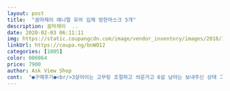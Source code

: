 ```yaml
---
layout: post 
title:  "꼼마제이 애니멀 유아 입체 방한마스크 5개" 
description: 꼼마제이  ..
date: 2020-02-03 06:11:11 
img: https://static.coupangcdn.com/image/vendor_inventory/images/2018/10/30/15/4/66b6b599-6eaa-4d6d-b76b-8f9994f95650.jpg 
linkUrl: https://coupa.ng/bnWO12 
categories: [1005] 
color: 006064 
price: 7900 
author: Ask View Shop 
cont:  "●구매후기●<br/>3살아이는 고무링 조절하고 씌운거고 6살 남아는 보내주신 상태 그대로 고무링 젤 끝으로 한상태로 씌웠는데 쬐지않고 잘 맞네요<br/>5~7세 까지는 넉넉히 잘 쓸수 있을듯 하네요<br/>6살된 아이와 3살이지만 돌지난 아이 둘다 씌우려고 샀어요 둘다 잘 맞아요 작은거보다 크고 넉넉하네요 처음에 낱개 포장이 지퍼백이라서 다 꺼내서 세탁하니 냄새는 안나네요<br/>7살아이는 고무링을 빼버려서 써도 살찍 크지만 괜찮습니다<br/>————<br/> -<br/>ㅡㅡㅡㅡㅡㅡ<br/>가격도 정말 저렴해서 두셋트 샀는데 몇셋트 더 사서<br/>고무링으로 조절하는건 괜찮은데 아무래도 끈자체가 둥글고 그래서 그런지 다른 천으로된 마스크 끈처럼 귀에 편안하게 촥 감기지 않은지 자꾸 쓰고 나면 빠져버려서 안한데요<br/>귀뒤가 살짝 불편한감이 있는 모양이예요 그냥 빼고 쓰던지 하려구요<br/>그래도 하고있으라고 하면 괜찮은데<br/>끈길이 조절되고 앞에 그림있어 귀여워요^^<br/>눈밑부터 턱까지 옴싹 감싸줘서 볼부분이 안 추워요.<br/><br/>돈은 비쌌는데.<br/><br/>몇개만 꺼내쓰고 지퍼백에 다시 보관하려고 넣어놨어요<br/>방한용인데 바이러스용이 되었네요 ㅠ<br/>아이도 불편한거없이 잘 쓰고 다닙니다.<br/><br/>어린이집 생일선물로 돌릴까 합니다 ㅋ<br/>오가닉제품이라고 비싸게 샀는데 귀 거는 끈이 짧아몇번 못썼어요.<br/><br/>이제 애들 7살 4살되고 요즘 마스크 없으면 안되는데 잘 쓰고 다녀요 작은애는 잘 맞게 쓰고있고<br/>이제품은 날마다 세탁해도 될만큼 갯수도 많고.<br/><br/>일회용 마스크는 날마다, 면마스크도 날마다 세탁해야 미세먼지예방할수 있다던데요.<br/><br/>일회용은 비경제적이면서 환경적으로도 별로라 면 마스크중 이제품이 젤 맘에 듭니다.<br/><br/>추가<br/>코 닿는 부분이 입체적으로 돌출되있어서 숨쉬기 편해요.<br/><br/>후기<br/>3살아이는 고무링 조절하고 씌운거고 6살 남아는 보내주신 상태 그대로 고무링 젤 끝으로 한상태로 씌웠는데 쬐지않고 잘 맞네요<br/>5~7세 까지는 넉넉히 잘 쓸수 있을듯 하네요<br/>6살된 아이와 3살이지만 돌지난 아이 둘다 씌우려고 샀어요 둘다 잘 맞아요 작은거보다 크고 넉넉하네요 처음에 낱개 포장이 지퍼백이라서 다 꺼내서 세탁하니 냄새는 안나네요<br/>7살아이는 고무링을 빼버려서 써도 살찍 크지만 괜찮습니다<br/>————<br/> -<br/>ㅡㅡㅡㅡㅡㅡ<br/>가격도 정말 저렴해서 두셋트 샀는데 몇셋트 더 사서<br/>고무링으로 조절하는건 괜찮은데 아무래도 끈자체가 둥글고 그래서 그런지 다른 천으로된 마스크 끈처럼 귀에 편안하게 촥 감기지 않은지 자꾸 쓰고 나면 빠져버려서 안한데요<br/>귀뒤가 살짝 불편한감이 있는 모양이예요 그냥 빼고 쓰던지 하려구요<br/>그래도 하고있으라고 하면 괜찮은데<br/>끈길이 조절되고 앞에 그림있어 귀여워요^^<br/>눈밑부터 턱까지 옴싹 감싸줘서 볼부분이 안 추워요.<br/><br/>돈은 비쌌는데.<br/><br/>몇개만 꺼내쓰고 지퍼백에 다시 보관하려고 넣어놨어요<br/>방한용인데 바이러스용이 되었네요 ㅠ<br/>아이도 불편한거없이 잘 쓰고 다닙니다.<br/><br/>어린이집 생일선물로 돌릴까 합니다 ㅋ<br/>오가닉제품이라고 비싸게 샀는데 귀 거는 끈이 짧아몇번 못썼어요.<br/><br/>이제 애들 7살 4살되고 요즘 마스크 없으면 안되는데 잘 쓰고 다녀요 작은애는 잘 맞게 쓰고있고<br/>이제품은 날마다 세탁해도 될만큼 갯수도 많고.<br/><br/>일회용 마스크는 날마다, 면마스크도 날마다 세탁해야 미세먼지예방할수 있다던데요.<br/><br/>일회용은 비경제적이면서 환경적으로도 별로라 면 마스크중 이제품이 젤 맘에 듭니다.<br/><br/>추가<br/>코 닿는 부분이 입체적으로 돌출되있어서 숨쉬기 편해요.<br/><br/>후기<br/>" 
---
```

